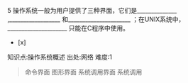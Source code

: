 5
操作系统一般为用户提供了三种界面，它们是______________ ,__________________ 和______________________
；在UNIX系统中，_____________________ 只能在C程序中使用。
- [x]

知识点:操作系统概述
出处:网络
难度:1
> 命令界面 图形界面 系统调用界面 系统调用
